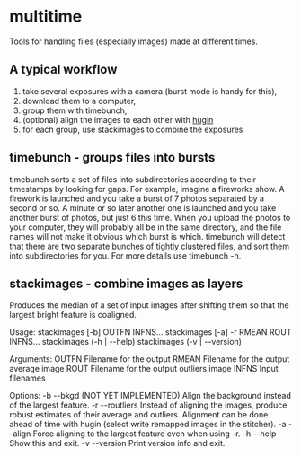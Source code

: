 # multitime
Tools for handling files (especially images) made at different times.

## A typical workflow
1. take several exposures with a camera (burst mode is handy for this), 
2. download them to a computer,
3. group them with timebunch,
4. (optional) align the images to each other with [hugin](http://hugin.sourceforge.net/)
4. for each group, use stackimages to combine the exposures

## timebunch - groups files into bursts
timebunch sorts a set of files into subdirectories according to their timestamps by looking for gaps.
For example, imagine a fireworks show.  A firework is launched and you take a burst of 7 photos separated by a second or so.  A minute or so later another one is launched and you take another burst of photos, but just 6 this time.  When you upload the photos to your computer, they will probably all be in the same directory, and the file names will not make it obvious which burst is which. timebunch will detect that there are two separate bunches of tightly clustered files, and sort them into subdirectories for you.  For more details use timebunch -h.   

## stackimages - combine images as layers
  Produces the median of a set of input images after shifting them so that
  the largest bright feature is coaligned.

  Usage:
    stackimages [-b] OUTFN INFNS...
    stackimages [-a] -r RMEAN ROUT INFNS...
    stackimages (-h | --help)
    stackimages (-v | --version)
  
  Arguments:
    OUTFN            Filename for the output
    RMEAN            Filename for the output average image
    ROUT             Filename for the output outliers image
    INFNS            Input filenames

  Options:
    -b --bkgd        (NOT YET IMPLEMENTED) Align the background instead of the
                     largest feature.
    -r --routliers   Instead of aligning the images, produce robust estimates of
                     their average and outliers.  Alignment can be done ahead of
                     time with hugin (select write remapped images in the
                     stitcher).
    -a --align       Force aligning to the largest feature even when using -r.
    -h --help        Show this and exit.
    -v --version     Print version info and exit.
